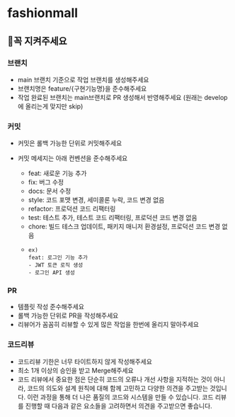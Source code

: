 # fashionmall

## 🚨꼭 지켜주세요

### 브랜치

- main 브랜치 기준으로 작업 브랜치를 생성해주세요
- 브랜치명은 feature/{구현기능명}을 준수해주세요
- 작업 완료된 브랜치는 main브랜치로 PR 생성해서 반영해주세요 (원래는 develop에 올리는게 맞지만 skip)

### 커밋

- 커밋은 롤백 가능한 단위로 커밋해주세요
- 커밋 메세지는 아래 컨벤션을 준수해주세요

    - feat: 새로운 기능 추가
    - fix: 버그 수정
    - docs: 문서 수정
    - style: 코드 포맷 변경, 세미콜론 누락, 코드 변경 없음
    - refactor: 프로덕션 코드 리팩터링
    - test: 테스트 추가, 테스트 코드 리팩터링, 프로덕션 코드 변경 없음
    - chore: 빌드 테스크 업데이트, 패키지 매니저 환경설정, 프로덕션 코드 변경 없음
    - ```
      ex) 
      feat: 로그인 기능 추가
      - JWT 토큰 로직 생성
      - 로그인 API 생성
      ```

### PR

- 템플릿 작성 준수해주세요
- 롤백 가능한 단위로 PR을 작성해주세요
- 리뷰어가 꼼꼼히 리뷰할 수 있게 많은 작업을 한번에 올리지 말아주세요

### 코드리뷰
- 코드리뷰 기한은 너무 타이트하지 않게 작성해주세요
- 최소 1개 이상의 승인을 받고 Merge해주세요
- 코드 리뷰에서 중요한 점은 단순히 코드의 오류나 개선 사항을 지적하는 것이 아니라, 코드의 의도와 설계 원칙에 대해 함께 고민하고 다양한 의견을 주고받는 것입니다. 
이런 과정을 통해 더 나은 품질의 코드와 시스템을 만들 수 있습니다.
코드 리뷰를 진행할 때 다음과 같은 요소들을 고려하면서 의견을 주고받으면 좋습니다.
